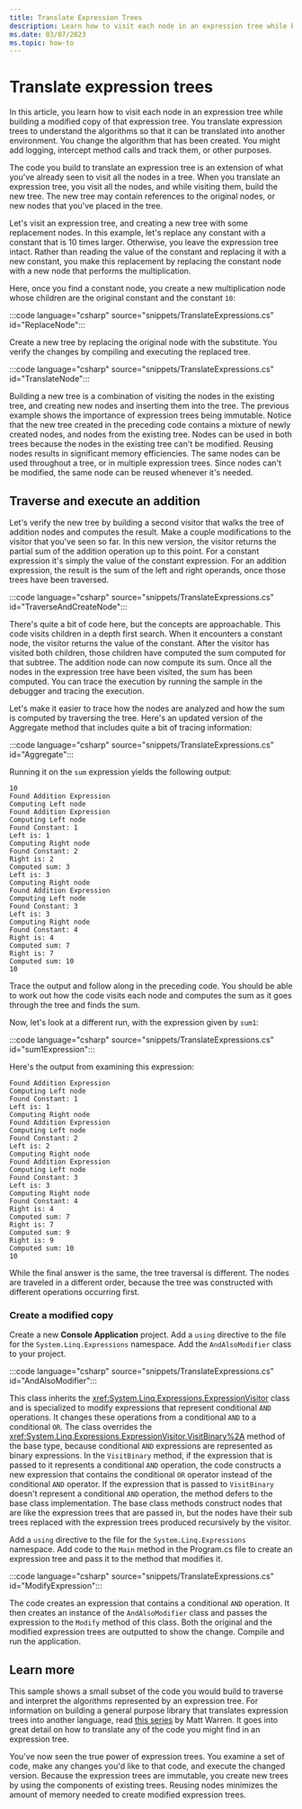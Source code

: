 ```yaml
---
title: Translate Expression Trees
description: Learn how to visit each node in an expression tree while building a modified copy of that expression tree.
ms.date: 03/07/2023
ms.topic: how-to
---
```

# Translate expression trees

In this article, you learn how to visit each node in an expression tree while building a modified copy of that expression tree. You translate expression trees to understand the algorithms so that it can be translated into another environment. You change the algorithm that has been created. You might add logging, intercept method calls and track them, or other purposes.

The code you build to translate an expression tree is an extension of what you've already seen to visit all the nodes in a tree. When you translate an expression tree, you visit all the nodes, and while visiting them, build the new tree. The new tree may contain references to the original nodes, or new nodes that you've placed in the tree.

Let's visit an expression tree, and creating a new tree with some replacement nodes. In this example, let's replace any constant with a constant that is 10 times larger. Otherwise, you leave the expression tree intact. Rather than reading the value of the constant and replacing it with a new constant, you make this replacement by replacing the constant node with a new node that performs the multiplication.

Here, once you find a constant node, you create a new multiplication node whose children are the original constant and the constant `10`:

:::code language="csharp" source="snippets/TranslateExpressions.cs" id="ReplaceNode":::

Create a new tree by replacing the original node with the substitute. You verify the changes by compiling and executing the replaced tree.

:::code language="csharp" source="snippets/TranslateExpressions.cs" id="TranslateNode":::

Building a new tree is a combination of visiting the nodes in the existing tree, and creating new nodes and inserting them into the tree. The previous example shows the importance of expression trees being immutable. Notice that the new tree created in the preceding code contains a mixture of newly created nodes, and nodes from the existing tree. Nodes can be used in both trees because the nodes in the existing tree can't be modified. Reusing nodes results in significant memory efficiencies. The same nodes can be used throughout a tree, or in multiple expression trees. Since nodes can't be modified, the same node can be reused whenever it's needed.

## Traverse and execute an addition

Let's verify the new tree by building a second visitor that walks the tree of addition nodes and computes the result. Make a couple modifications to the visitor that you've seen so far. In this new version, the visitor returns the partial sum of the addition operation up to this point. For a constant expression it's simply the value of the constant expression. For an addition expression, the result is the sum of the left and right operands, once those trees have been traversed.

:::code language="csharp" source="snippets/TranslateExpressions.cs" id="TraverseAndCreateNode":::

There's quite a bit of code here, but the concepts are approachable. This code visits children in a depth first search. When it encounters a constant node, the visitor returns the value of the constant. After the visitor has visited both children, those children have computed the sum computed for that subtree. The addition node can now compute its sum. Once all the nodes in the expression tree have been visited, the sum has been computed. You can trace the execution by running the sample in the debugger and tracing the execution.

Let's make it easier to trace how the nodes are analyzed and how the sum is computed by traversing the tree. Here's an updated version of the Aggregate method that includes quite a bit of tracing information:

:::code language="csharp" source="snippets/TranslateExpressions.cs" id="Aggregate":::

Running it on the `sum` expression yields the following output:

```output
10
Found Addition Expression
Computing Left node
Found Addition Expression
Computing Left node
Found Constant: 1
Left is: 1
Computing Right node
Found Constant: 2
Right is: 2
Computed sum: 3
Left is: 3
Computing Right node
Found Addition Expression
Computing Left node
Found Constant: 3
Left is: 3
Computing Right node
Found Constant: 4
Right is: 4
Computed sum: 7
Right is: 7
Computed sum: 10
10
```

Trace the output and follow along in the preceding code. You should be able to work out how the code visits each node and computes the sum as it goes through the tree and finds the sum.

Now, let's look at a different run, with the expression given by `sum1`:

:::code language="csharp" source="snippets/TranslateExpressions.cs" id="sum1Expression":::

Here's the output from examining this expression:

```output
Found Addition Expression
Computing Left node
Found Constant: 1
Left is: 1
Computing Right node
Found Addition Expression
Computing Left node
Found Constant: 2
Left is: 2
Computing Right node
Found Addition Expression
Computing Left node
Found Constant: 3
Left is: 3
Computing Right node
Found Constant: 4
Right is: 4
Computed sum: 7
Right is: 7
Computed sum: 9
Right is: 9
Computed sum: 10
10
```

While the final answer is the same, the tree traversal is different. The nodes are traveled in a different order, because the tree was constructed with different operations occurring first.

### Create a modified copy

Create a new **Console Application** project. Add a `using` directive to the file for the `System.Linq.Expressions` namespace. Add the `AndAlsoModifier` class to your project.

:::code language="csharp" source="snippets/TranslateExpressions.cs" id="AndAlsoModifier":::

This class inherits the <xref:System.Linq.Expressions.ExpressionVisitor> class and is specialized to modify expressions that represent conditional `AND` operations. It changes these operations from a conditional `AND` to a conditional `OR`. The class overrides the <xref:System.Linq.Expressions.ExpressionVisitor.VisitBinary%2A> method of the base type, because conditional `AND` expressions are represented as binary expressions. In the `VisitBinary` method, if the expression that is passed to it represents a conditional `AND` operation, the code constructs a new expression that contains the conditional `OR` operator instead of the conditional `AND` operator. If the expression that is passed to `VisitBinary` doesn't represent a conditional `AND` operation, the method defers to the base class implementation. The base class methods construct nodes that are like the expression trees that are passed in, but the nodes have their sub trees replaced with the expression trees produced recursively by the visitor.

Add a `using` directive to the file for the `System.Linq.Expressions` namespace. Add code to the `Main` method in the Program.cs file to create an expression tree and pass it to the method that modifies it.

:::code language="csharp" source="snippets/TranslateExpressions.cs" id="ModifyExpression":::

The code creates an expression that contains a conditional `AND` operation. It then creates an instance of the `AndAlsoModifier` class and passes the expression to the `Modify` method of this class. Both the original and the modified expression trees are outputted to show the change. Compile and run the application.

## Learn more

This sample shows a small subset of the code you would build to traverse and interpret the algorithms represented by an expression tree. For information on building a general purpose library that translates expression trees into another language, read [this series](/archive/blogs/mattwar/linq-building-an-iqueryable-provider-series) by Matt Warren. It goes into great detail on how to translate any of the code you might find in an expression tree.

You've now seen the true power of expression trees. You examine a set of code, make any changes you'd like to that code, and execute the changed version. Because the expression trees are immutable, you create new trees by using the components of existing trees. Reusing nodes minimizes the amount of memory needed to create modified expression trees.
